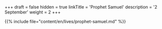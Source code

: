 +++
draft = false
hidden = true
linkTitle = 'Prophet Samuel'
description = '2 September'
weight = 2
+++

{{% include file="content/en/lives/prophet-samuel.md" %}}

